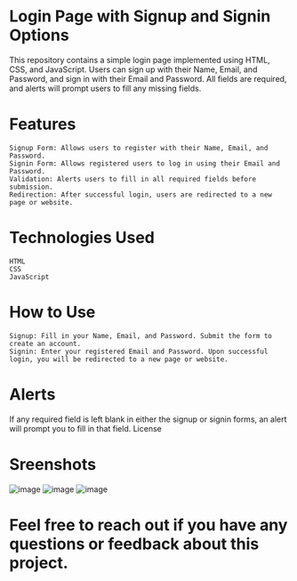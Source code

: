 # Login Page with Signup and Signin Options

This repository contains a simple login page implemented using HTML, CSS, and JavaScript. Users can sign up with their Name, Email, and Password, and sign in with their Email and Password. All fields are required, and alerts will prompt users to fill any missing fields.

# Features

    Signup Form: Allows users to register with their Name, Email, and Password.
    Signin Form: Allows registered users to log in using their Email and Password.
    Validation: Alerts users to fill in all required fields before submission.
    Redirection: After successful login, users are redirected to a new page or website.

# Technologies Used

    HTML
    CSS
    JavaScript
    
# How to Use

    Signup: Fill in your Name, Email, and Password. Submit the form to create an account.
    Signin: Enter your registered Email and Password. Upon successful login, you will be redirected to a new page or website.

# Alerts

If any required field is left blank in either the signup or signin forms, an alert will prompt you to fill in that field.
License

# Sreenshots

![image](https://github.com/user-attachments/assets/0f1f4c02-8a4f-47f8-904c-6704d8ad0b88)
![image](https://github.com/user-attachments/assets/2f616b61-2c66-4adc-8e22-6e7b69ca9b40)
![image](https://github.com/user-attachments/assets/1621dce6-74d8-4330-a367-43fb78fffea4)

# Feel free to reach out if you have any questions or feedback about this project.
